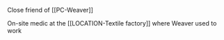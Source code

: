 Close friend of [[PC-Weaver]]

On-site medic at the [[LOCATION-Textile factory]] where Weaver used to work